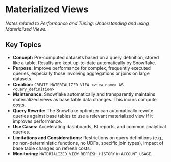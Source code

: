# Materialized Views

*Notes related to Performance and Tuning: Understanding and using Materialized Views.*

## Key Topics
*   **Concept:** Pre-computed datasets based on a query definition, stored like a table. Results are kept up-to-date automatically by Snowflake.
*   **Purpose:** Improve performance for complex, frequently executed queries, especially those involving aggregations or joins on large datasets.
*   **Creation:** `CREATE MATERIALIZED VIEW <view_name> AS <query_definition>`
*   **Maintenance:** Snowflake automatically and transparently maintains materialized views as base table data changes. This incurs compute costs.
*   **Query Rewrite:** The Snowflake optimizer can automatically rewrite queries against base tables to use a relevant materialized view if it improves performance.
*   **Use Cases:** Accelerating dashboards, BI reports, and common analytical queries.
*   **Limitations and Considerations:** Restrictions on query definitions (e.g., no non-deterministic functions, no UDFs, specific join types), impact of base table changes on refresh costs.
*   **Monitoring:** `MATERIALIZED_VIEW_REFRESH_HISTORY` in `ACCOUNT_USAGE`.